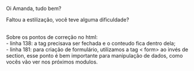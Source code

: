 Oi Amanda, tudo bem? <br>

Faltou a estilização, você teve alguma dificuldade?<br><br>

Sobre os pontos de correção no html:<br>
    - linha 138: a tag precisava ser fechada e o conteudo fica dentro dela;<br>
    - linha 181: para criação de formulário, utilizamos a tag < form> ao invés de section, esse ponto é bem importante para manipulação de dados, como vocês vão ver nos próximos modulos. 